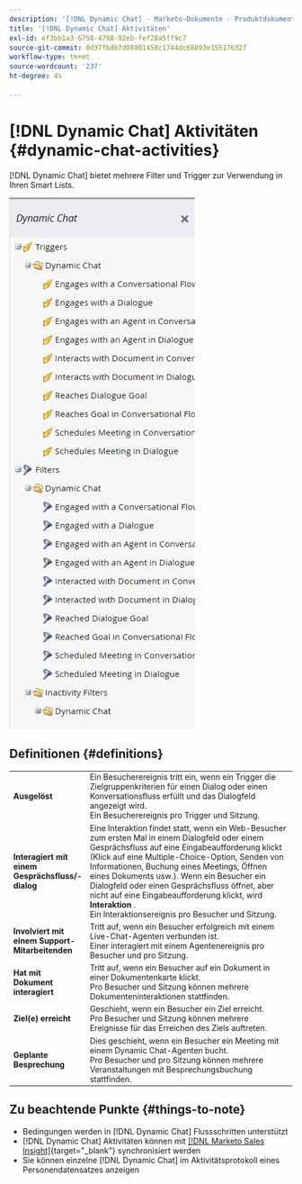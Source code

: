 ```yaml
---
description: '[!DNL Dynamic Chat] - Marketo-Dokumente - Produktdokumentation'
title: '[!DNL Dynamic Chat] Aktivitäten'
exl-id: ef3bb1a3-6758-4798-92eb-fef28a5ff9c7
source-git-commit: 0d37fbdb7d08901458c1744dc68893e155176327
workflow-type: tm+mt
source-wordcount: '237'
ht-degree: 4%

---
```


# [!DNL Dynamic Chat] Aktivitäten {#dynamic-chat-activities}

[!DNL Dynamic Chat] bietet mehrere Filter und Trigger zur Verwendung in Ihren Smart Lists.

![](assets/dynamic-chat-activities-1.png)

## Definitionen {#definitions}

<table>
<thead>
<tbody>
  <tr>
    <td style="width:25%"><b>Ausgelöst</b></td>
    <td>Ein Besucherereignis tritt ein, wenn ein Trigger die Zielgruppenkriterien für einen Dialog oder einen Konversationsfluss erfüllt und das Dialogfeld angezeigt wird.
    <br>Ein Besucherereignis pro Trigger und Sitzung.</td>
  </tr>
  <tr>
    <td style="width:25%"><b>Interagiert mit einem Gesprächsfluss/-dialog</b></td>
    <td>Eine Interaktion findet statt, wenn ein Web-Besucher zum ersten Mal in einem Dialogfeld oder einem Gesprächsfluss auf eine Eingabeaufforderung klickt (Klick auf eine Multiple-Choice-Option, Senden von Informationen, Buchung eines Meetings, Öffnen eines Dokuments usw.). Wenn ein Besucher ein Dialogfeld oder einen Gesprächsfluss öffnet, aber nicht auf eine Eingabeaufforderung klickt, wird <b> Interaktion </b>. 
    <br>Ein Interaktionsereignis pro Besucher und Sitzung.</td>
  </tr>
   <tr>
    <td style="width:25%"><b>Involviert mit einem Support-Mitarbeitenden</b></td>
    <td>Tritt auf, wenn ein Besucher erfolgreich mit einem Live-Chat-Agenten verbunden ist.
    <br>Einer interagiert mit einem Agentenereignis pro Besucher und pro Sitzung.</td>
  </tr>
  <tr>
    <td style="width:25%"><b>Hat mit Dokument interagiert</b></td>
    <td>Tritt auf, wenn ein Besucher auf ein Dokument in einer Dokumentenkarte klickt.
    <br>Pro Besucher und Sitzung können mehrere Dokumenteninteraktionen stattfinden.</td>
  </tr>
  <tr>
    <td style="width:25%"><b>Ziel(e) erreicht</b></td>
    <td>Geschieht, wenn ein Besucher ein Ziel erreicht. <br>Pro Besucher und Sitzung können mehrere Ereignisse für das Erreichen des Ziels auftreten.</td>
  </tr>
  <tr>
    <td style="width:25%"><b>Geplante Besprechung</b></td>
    <td>Dies geschieht, wenn ein Besucher ein Meeting mit einem Dynamic Chat-Agenten bucht.
    <br>Pro Besucher und pro Sitzung können mehrere Veranstaltungen mit Besprechungsbuchung stattfinden.</td>
  </tr>
</tbody>
</table>

## Zu beachtende Punkte {#things-to-note}

* Bedingungen werden in [!DNL Dynamic Chat] Flussschritten unterstützt
* [!DNL Dynamic Chat] Aktivitäten können mit [[!DNL Marketo Sales Insight]](/help/marketo/product-docs/marketo-sales-insight/msi-for-salesforce/features/dynamic-chat-integration.md){target="_blank"} synchronisiert werden
* Sie können einzelne [!DNL Dynamic Chat] im Aktivitätsprotokoll eines Personendatensatzes anzeigen
